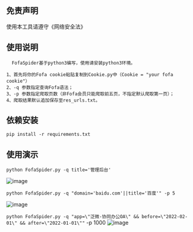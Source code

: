## 免责声明
使用本工具请遵守《网络安全法》

## 使用说明
```
  FofaSpider基于python3编写，使用请安装python3环境。
  
1、首先将你的Fofa cookie粘贴复制到Cookie.py中（Cookie = "your fofa cookie"）
2、-q 参数指定查询Fofa语法；
3、-p 参数指定爬取页数（非Fofa会员只能爬取前五页，不指定默认爬取第一页）；
4、爬取结果默认追加保存至res_urls.txt。
```

## 依赖安装
`pip install -r requirements.txt`

## 使用演示

`python FofaSpider.py -q title='管理后台'`

![image](https://user-images.githubusercontent.com/43526141/140609676-cfe59554-96be-4101-b322-f9c96258c388.png)


`python FofaSpider.py -q "domain='baidu.com'||title='百度'" -p 5`

![image](https://user-images.githubusercontent.com/43526141/140609708-e3aa0789-c335-4480-bdac-72f46a41ef43.png)

`python FofaSpider.py -q "app=\"泛微-协同办公OA\" && before=\"2022-02-01\" && after=\"2022-01-01\""` -p 1000
![image](https://user-images.githubusercontent.com/43526141/153793194-f08bdbd5-3a63-4db6-8a04-122e3f69f7a3.png)
